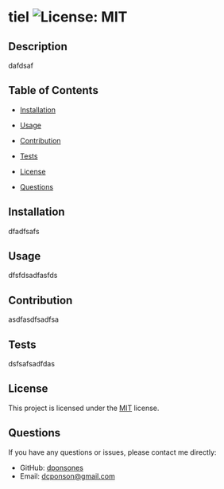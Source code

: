 # tiel ![License: MIT](https://img.shields.io/badge/License-MIT-yellow.svg)

## Description

dafdsaf

## Table of Contents

- [Installation](#installation)
- [Usage](#usage)
- [Contribution](#contribution)
- [Tests](#tests)
- [License](#license)

- [Questions](#questions)

## Installation

dfadfsafs

## Usage

dfsfdsadfasfds

## Contribution

asdfasdfsadfsa

## Tests

dsfsafsadfdas

## License

This project is licensed under the [MIT](https://opensource.org/licenses/MIT) license.

## Questions

If you have any questions or issues, please contact me directly:

- GitHub: [dponsones](https://github.com/dponsones)
- Email: dcponson@gmail.com
